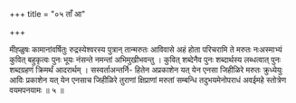 +++
title = "०५ ताँ आ"

+++

मीह्ळुषः कामानांवर्षितुः रुद्रस्येश्वरस्य पुत्रान् तान्मरुतः आविवासे अहं होता परिचरामि ते मरुतः नःअस्माभ्यं कुवित् बहुकृत्वः पुनः भूयः नंसन्ते नमन्तां अभिमुखीभवन्तु । कुवित् शब्देनैव पुनः शब्दार्थस्य लब्धत्वात् पुनः शब्दग्रहणं क्रिमर्थं आदरार्थम् । सस्वर्ताअन्तर्नि- हितेन अप्रकाशेन यत् येन एनसा जिहीळिरे मरुतः क्रुध्येयुः आविः प्रकाशेन यत् येन एनसाच जिहीळिरे तुराणां क्षिप्राणां मरुतां सम्बन्धि तदुभयमेनोपराधं अवईमहे स्तोत्रेण वयमपनयामः ॥ ५ ॥